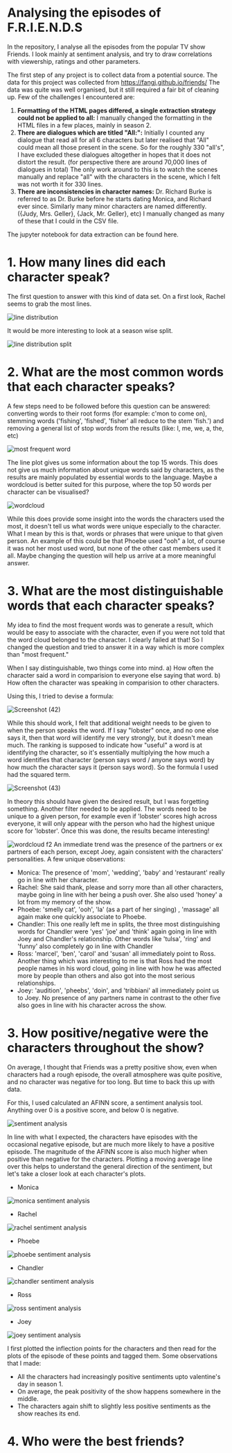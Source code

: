 # Analysing the episodes of F.R.I.E.N.D.S
In the repository, I analyse all the episodes from the popular TV show Friends. I look mainly at sentiment analysis, and try to draw correlations with viewership, ratings and other parameters.

The first step of any project is to collect data from a potential source. The data for this project was collected from https://fangj.github.io/friends/
The data was quite was well organised, but it still required a fair bit of cleaning up. Few of the challenges I encountered are:

1. **Formatting of the HTML pages differed, a single extraction strategy could not be applied to all:** I manually changed the formatting in the HTML files in a few places, mainly in season 2.
2. **There are dialogues which are titled "All:":** Initially I counted any dialogue that read all for all 6 characters but later realised that "All" could mean all those present in the scene. So for the roughly 330 "all's", I have excluded these dialogues altogether in hopes that it does not distort the result. (for perspective there are around 70,000 lines of dialogues in total) The only work around to this is to watch the scenes manually and replace "all" with the characters in the scene, which I felt was not worth it for 330 lines.
3. **There are inconsistencies in character names:** Dr. Richard Burke is referred to as Dr. Burke before he starts dating Monica, and Richard ever since. Similarly many minor characters are named differently. ({Judy, Mrs. Geller}, {Jack, Mr. Geller}, etc) I manually changed as many of these that I could in the CSV file. 

The jupyter notebook for data extraction can be found here.

# 1.  How many lines did each character speak?

The first question to answer with this kind of data set. On a first look, Rachel seems to grab the most lines. 

![line distribution](https://user-images.githubusercontent.com/39181870/119117515-ec4edb00-ba46-11eb-82c6-0d3655eb179a.jpg)

It would be more interesting to look at a season wise split.

![line distribution split](https://user-images.githubusercontent.com/39181870/119142539-427e4700-ba64-11eb-801c-26e6a35cece1.jpg)

# 2.  What are the most common words that each character speaks?

A few steps need to be followed before this question can be answered: converting words to their root forms (for example: c'mon to come on), stemming words ('fishing', 'fished', 'fisher' all reduce to the stem 'fish.') and removing a general list of stop words from the results (like: I, me, we, a, the, etc)

![most frequent word](https://user-images.githubusercontent.com/39181870/119212487-4a76cf00-bad6-11eb-92c4-7f5519671a79.jpg)

The line plot gives us some information about the top 15 words. This does not give us much information about unique words said by characters, as the results are mainly populated by essential words to the language. Maybe a wordcloud is better suited for this purpose, where the top 50 words per character can be visualised?

![wordcloud](https://user-images.githubusercontent.com/39181870/119212489-51054680-bad6-11eb-9a9b-f8716c313072.jpg)

While this does provide some insight into the words the characters used the most, it doesn't tell us what words were unique especially to the character. What I mean by this is that, words or phrases that were unique to that given person. An example of this could be that Phoebe used "ooh" a lot, of course it was not her most used word, but none of the other cast members used it all. Maybe changing the question will help us arrive at a more meaningful answer.

# 3.  What are the most distinguishable words that each character speaks?

My idea to find the most frequent words was to generate a result, which would be easy to associate with the character, even if you were not told that the word cloud belonged to the character. I clearly failed at that! So I changed the question and tried to answer it in a way which is more complex than "most frequent."

When I say distinguishable, two things come into mind. 
a) How often the character said a word in comparision to everyone else saying that word.
b) How often the character was speaking in comparision to other characters. 

Using this, I tried to devise a formula:

![Screenshot (42)](https://user-images.githubusercontent.com/39181870/119212750-05539c80-bad8-11eb-9a65-cd5a59915649.png)

While this should work, I felt that additional weight needs to be given to when the person speaks the word. If I say "lobster" once, and no one else says it, then that word will identify me very strongly, but it doesn't mean much. The ranking is supposed to indicate how "useful" a word is at identifying the character, so it's essentially multiplying the how much a word identifies that character (person says word / anyone says word) by how much the character says it (person says word). So the formula I used had the squared term.

![Screenshot (43)](https://user-images.githubusercontent.com/39181870/119212834-99256880-bad8-11eb-8db7-7fe490df799e.png)

In theory this should have given the desired result, but I was forgetting something. Another filter needed to be applied. The words need to be unique to a given person, for example even if 'lobster' scores high across everyone, it will only appear with the person who had the highest unique score for 'lobster'. Once this was done, the results became interesting!

![wordcloud f2](https://user-images.githubusercontent.com/39181870/119214231-e1e21f00-bae2-11eb-8997-5157db29aede.jpg)
An immediate trend was the presence of the partners or ex partners of each person, except Joey, again consistent with the characters' personalities. A few unique observations:

- Monica: The presence of 'mom', 'wedding', 'baby' and 'restaurant' really go in line with her character.
- Rachel: She said thank, please and sorry more than all other characters, maybe going in line with her being a push over. She also used 'honey' a lot from my memory of the show.
- Phoebe: 'smelly cat', 'ooh', 'la' (as a part of her singing) , 'massage' all again make one quickly associate to Phoebe.
- Chandler: This one really left me in splits, the three most distinguishing words for Chandler were 'yes' 'joe' and 'think' again going in line with Joey and Chandler's relationship. Other words like 'tulsa', 'ring' and 'funny' also completely go in line with Chandler
- Ross: 'marcel', 'ben', 'carol' and 'susan' all immediately point to Ross. Another thing which was interesting to me is that Ross had the most people names in his word cloud, going in line with how he was affected more by people than others and also got into the most serious relationships.
- Joey: 'audition', 'pheebs', 'doin', and 'tribbiani' all immediately point us to Joey. No presence of any partners name in contrast to the other five also goes in line with his character across the show. 

# 3.  How positive/negative were the characters throughout the show?

On average, I thought that Friends was a pretty positive show, even when characters had a rough episode, the overall atmosphere was quite positive, and no character was negative for too long. But time to back this up with data. 

For this, I used calculated an AFINN score, a sentiment analysis tool. Anything over 0 is a positive score, and below 0 is negative.

![sentiment analysis](https://user-images.githubusercontent.com/39181870/119231336-07e8dd00-bb3e-11eb-8ff3-23c9113d377b.jpg)

In line with what I expected, the characters have episodes with the occasional negative episode, but are much more likely to have a positive episode. The magnitude of the AFINN score is also much higher when positive than negative for the characters. Plotting a moving average line over this helps to understand the general direction of the sentiment, but let's take a closer look at each character's plots.

- Monica

![monica sentiment analysis](https://user-images.githubusercontent.com/39181870/119233088-ea6b4180-bb44-11eb-9af6-4b77dba68fb3.jpg)

- Rachel

![rachel sentiment analysis](https://user-images.githubusercontent.com/39181870/119246535-03551080-bba0-11eb-9fee-6312a02868b0.jpg)

- Phoebe

![phoebe sentiment analysis](https://user-images.githubusercontent.com/39181870/119246538-0bad4b80-bba0-11eb-9d67-1f38a83c232b.jpg)

- Chandler

![chandler sentiment analysis](https://user-images.githubusercontent.com/39181870/119246566-35667280-bba0-11eb-80b4-ed762c552403.jpg)

- Ross

![ross sentiment analysis](https://user-images.githubusercontent.com/39181870/119246571-3bf4ea00-bba0-11eb-8306-c6df933f1e6c.jpg)

- Joey

![joey sentiment analysis](https://user-images.githubusercontent.com/39181870/119246575-42836180-bba0-11eb-81ad-e90b35ff5dc7.jpg)

I first plotted the inflection points for the characters and then read for the plots of the episode of these points and tagged them. Some observations that I made:
- All the characters had increasingly positive sentiments upto valentine's day in season 1.
- On average, the peak positivity of the show happens somewhere in the middle.
- The characters again shift to slightly less positive sentiments as the show reaches its end.


# 4. Who were the best friends?

